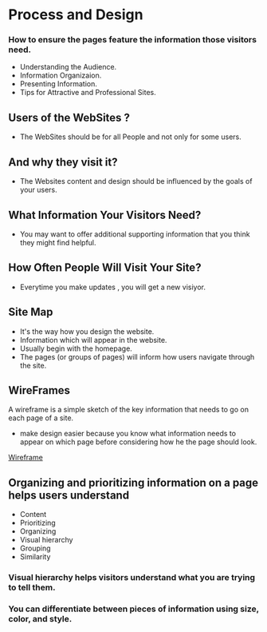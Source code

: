 # Process and Design

### How to ensure the pages feature the information those visitors need.

* Understanding the Audience.
* Information Organizaion.
* Presenting Information.
* Tips for Attractive and Professional Sites.

## Users of the WebSites ?
* The WebSites should be for all People and not only for some users.

## And why they visit it?
* The Websites content and design should be influenced by the goals of your users.

## What Information Your Visitors Need?
* You may want to offer additional supporting information that you think they might find helpful.

## How Often People Will Visit Your Site?
* Everytime you make updates , you will get a new visiyor.

## Site Map
* It's the way how you design the website.
* Information which will appear in the website.
* Usually begin with the homepage.
* The pages (or groups of pages) will inform how users navigate through the site.

## WireFrames
A wireframe is a simple sketch of the key information that needs to go on each page of a site.

* make design easier because you know what information needs to appear on which page before considering how  he the page should look.

[Wireframe](https://d1dlalugb0z2hd.cloudfront.net/handbooks/agile-handbook/wireframe/01-youtube-wireframe-example.png)

## Organizing and prioritizing information on a page helps users understand
* Content
* Prioritizing
* Organizing
* Visual hierarchy
* Grouping
* Similarity

### Visual hierarchy helps visitors understand what you are trying to tell them.

### You can differentiate between pieces of information using size, color, and style.




